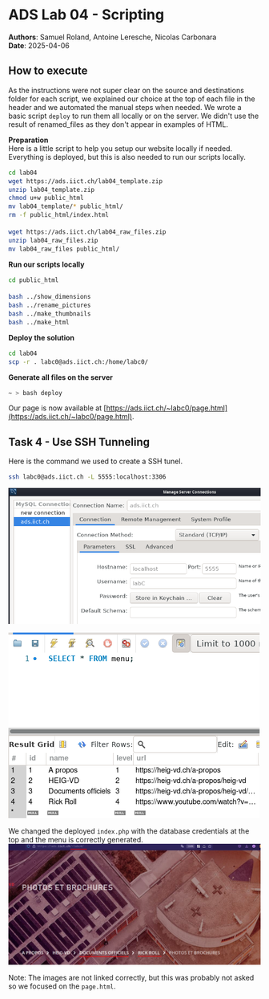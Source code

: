 # ADS Lab 04 - Scripting
**Authors**: Samuel Roland, Antoine Leresche, Nicolas Carbonara  
**Date**: 2025-04-06

## How to execute
As the instructions were not super clear on the source and destinations folder for each script, we explained our choice at the top of each file in the header and we automated the manual steps when needed. We wrote a basic script `deploy` to run them all locally or on the server. We didn't use the result of renamed_files as they don't appear in examples of HTML.

**Preparation**  
Here is a little script to help you setup our website locally if needed. Everything is deployed, but this is also needed to run our scripts locally.
```sh
cd lab04
wget https://ads.iict.ch/lab04_template.zip
unzip lab04_template.zip
chmod u+w public_html
mv lab04_template/* public_html/
rm -f public_html/index.html

wget https://ads.iict.ch/lab04_raw_files.zip
unzip lab04_raw_files.zip
mv lab04_raw_files public_html/
```

**Run our scripts locally**

```sh
cd public_html

bash ../show_dimensions
bash ../rename_pictures
bash ../make_thumbnails
bash ../make_html
```

**Deploy the solution**

```sh
cd lab04
scp -r . labc0@ads.iict.ch:/home/labc0/
```
**Generate all files on the server**

```sh
~ > bash deploy
```

Our page is now available at [https://ads.iict.ch/~labc0/page.html](https://ads.iict.ch/~labc0/page.html).

## Task 4 - Use SSH Tunneling
Here is the command we used to create a SSH tunel.
```sh
ssh labc0@ads.iict.ch -L 5555:localhost:3306
```

![connection](lab04/MySQLWorkbenchConnectionConf.png)

![select](lab04/SelectTable.png)

We changed the deployed `index.php` with the database credentials at the top and the menu is correctly generated.
![php-result-menu.png](lab04/php-result-menu.png)

Note: The images are not linked correctly, but this was probably not asked so we focused on the `page.html`.
